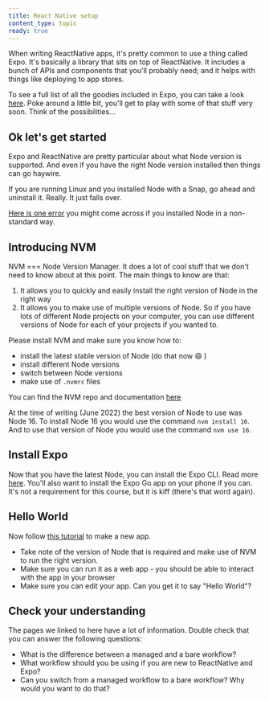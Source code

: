 ```yaml
---
title: React Native setup
content_type: topic
ready: true
---
```


When writing ReactNative apps, it's pretty common to use a thing called Expo. It's basically a library that sits on top of ReactNative. It includes a bunch of APIs and components that you'll probably need; and it helps with things like deploying to app stores.

To see a full list of all the goodies included in Expo, you can take a look [here](https://docs.expo.dev/versions/latest/). Poke around a little bit, you'll get to play with some of that stuff very soon. Think of the possibilities...

## Ok let's get started

Expo and ReactNative are pretty particular about what Node version is supported. And even if you have the right Node version installed then things can go haywire.

If you are running Linux and you installed Node with a Snap, go ahead and uninstall it. Really. It just falls over.

[Here is one error](https://stackoverflow.com/questions/71183795/expo-error-while-choosing-template-could-not-get-npm-url-for-package/71635470#71635470) you might come across if you installed Node in a non-standard way.

## Introducing NVM

NVM === Node Version Manager. It does a lot of cool stuff that we don't need to know about at this point. The main things to know are that:

1. It allows you to quickly and easily install the right version of Node in the right way
2. It allows you to make use of multiple versions of Node. So if you have lots of different Node projects on your computer, you can use different versions of Node for each of your projects if you wanted to.

Please install NVM and make sure you know how to:
- install the latest stable version of Node (do that now 😄 )
- install different Node versions
- switch between Node versions
- make use of `.nvmrc` files

You can find the NVM repo and documentation [here](https://github.com/nvm-sh/nvm)

At the time of writing (June 2022) the best version of Node to use was Node 16. To install Node 16 you would use the command `nvm install 16`. And to use that version of Node you would use the command `nvm use 16`.

## Install Expo

Now that you have the latest Node, you can install the Expo CLI. Read more [here](https://docs.expo.dev/get-started/installation/). You'll also want to install the Expo Go app on your phone if you can. It's not a requirement for this course, but it is kiff (there's that word again).

## Hello World

Now follow [this tutorial](https://docs.expo.dev/get-started/create-a-new-app/) to make a new app.

- Take note of the version of Node that is required and make use of NVM to run the right version.
- Make sure you can run it as a web app - you should be able to interact with the app in your browser
- Make sure you can edit your app. Can you get it to say "Hello World"?


## Check your understanding

The pages we linked to here have a lot of information. Double check that you can answer the following questions:

- What is the difference between a managed and a bare workflow?
- What workflow should you be using if you are new to ReactNative and Expo?
- Can you switch from a managed workflow to a bare workflow? Why would you want to do that?
